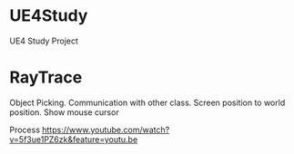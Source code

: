 # UE4Study
UE4 Study Project

# RayTrace
Object Picking.
Communication with other class.
Screen position to world position.
Show mouse cursor

Process
https://www.youtube.com/watch?v=5f3ue1PZ6zk&feature=youtu.be
